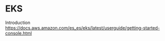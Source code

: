 # EKS
Introduction
https://docs.aws.amazon.com/es_es/eks/latest/userguide/getting-started-console.html



